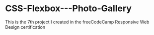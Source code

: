 # CSS-Flexbox---Photo-Gallery
This is the 7th project I created in the freeCodeCamp Responsive Web Design certification

